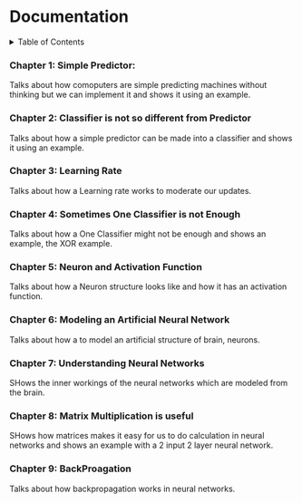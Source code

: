 
# Documentation

<!-- TABLE OF CONTENTS -->
<details>
  <summary>Table of Contents</summary>
  <ol>
    <li><a href="#c1">Chapter 1</a></li>
    <li><a href="#c2">Chapter 2</a></li>
    <li><a href="#c3">Chapter 3</a></li>
    <li><a href="#c4">Chapter 4</a></li>
    <li><a href="#c5">Chapter 5</a></li>
    <li><a href="#c6">Chapter 6</a></li>
    <li><a href="#c7">Chapter 7</a></li>
    <li><a href="#c8">Chapter 8</a></li>
    <li><a href="#c9">Chapter 9</a></li>
  </ol>
</details>


### Chapter 1: Simple Predictor:
Talks about how comoputers are simple predicting machines without thinking but we can implement it and shows it using an example.

### Chapter 2: Classifier is not so different from Predictor
Talks about how a simple predictor can be made into a classifier and shows it using an example.

### Chapter 3: Learning Rate
Talks about how a Learning rate works to moderate our updates.

### Chapter 4: Sometimes One Classifier is not Enough
Talks about how a One Classifier might not be enough and shows an example, the XOR example.

### Chapter 5: Neuron and Activation Function
Talks about how a Neuron structure looks like and how it has an activation function.

### Chapter 6: Modeling an Artificial Neural Network
Talks about how a to model an artificial structure of brain, neurons.

### Chapter 7: Understanding Neural Networks
SHows the inner workings of the neural networks which are modeled from the brain.

### Chapter 8: Matrix Multiplication is useful
SHows how matrices makes it easy for us to do calculation in neural networks and shows an example with a 2 input 2 layer neural network.

### Chapter 9: BackProagation
Talks about how backpropagation works in neural networks.

